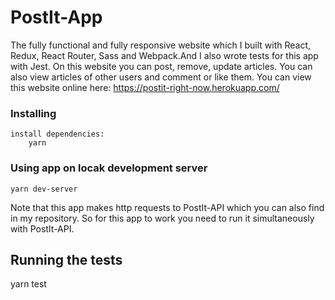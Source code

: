 
# PostIt-App

The fully functional and fully responsive website which I built with React, Redux, React Router, Sass and Webpack.And I also wrote tests for this app with Jest.
On this website you can post, remove, update articles. You can also view articles of other users and comment or like them.
You can view this website online here: https://postit-right-now.herokuapp.com/

### Installing
```
install dependencies:
    yarn
```

### Using app on locak development server
```
yarn dev-server
```
Note that this app makes http requests to PostIt-API which you can also find in my repository. So for this app to work you need to run it simultaneously with PostIt-API.

## Running the tests

yarn test
